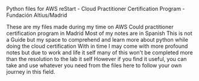 Python files for AWS reStart - Cloud Practitioner Certification Program - Fundación Altius/Madrid

These are my files made during my time on AWS Could practitioner certification program in Madrid
Most of my notes are in Spanish
This is not a Guide but my space to comprehend and learn more about python while doing the cloud certification
With in time I may come with more profound notes but due to work and life it self many of this won't be completed more than the resolution to the lab it self
However if you find it useful, you can take and use whatever you need from the files here to follow your own journey in this field.

